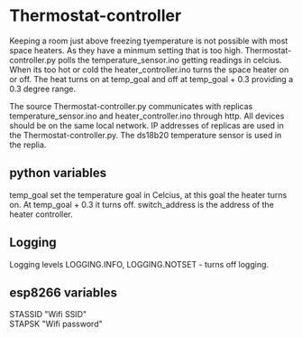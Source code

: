 # Thermostat-controller

Keeping a room just above freezing tyemperature is not possible with most space heaters. As they have a minmum setting that is too high.
Thermostat-controller.py polls the temperature_sensor.ino getting readings in celcius. When its too hot or cold the heater_controller.ino turns the space heater on or off. 
The heat turns on at temp_goal and off at temp_goal + 0.3 providing a 0.3 degree range. 

The source Thermostat-controller.py communicates with replicas temperature_sensor.ino and heater_controller.ino through http. 
All devices should be on the same local network. IP addresses of replicas are used in the Thermostat-controller.py. The ds18b20 temperature sensor is used in the replia. 

## python variables
temp_goal set the temperature goal in Celcius, at this goal the heater turns on. At temp_goal + 0.3 it turns off.
switch_address is the address of the heater controller.

## Logging
Logging levels LOGGING.INFO, LOGGING.NOTSET - turns off logging.

## esp8266 variables
STASSID "Wifi SSID" <br />
STAPSK  "Wifi password" <br />
